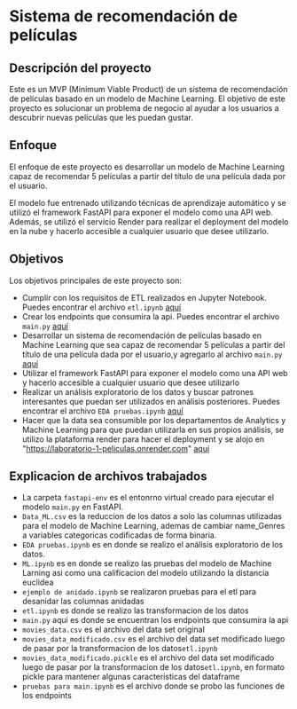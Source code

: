 # Sistema de recomendación de películas

## Descripción del proyecto

Este es un MVP (Minimum Viable Product) de un sistema de recomendación de películas basado en un modelo de Machine Learning. El objetivo de este proyecto es solucionar un problema de negocio al ayudar a los usuarios a descubrir nuevas películas que les puedan gustar.

## Enfoque

El enfoque de este proyecto es desarrollar un modelo de Machine Learning capaz de recomendar 5 películas a partir del título de una película dada por el usuario. 

El modelo fue entrenado utilizando técnicas de aprendizaje automático y se utilizó el framework FastAPI para exponer el modelo como una API web. Además, se utilizó el servicio Render para realizar el deployment del modelo en la nube y hacerlo accesible a cualquier usuario que desee utilizarlo.

## Objetivos

Los objetivos principales de este proyecto son:

- Cumplir con los requisitos de ETL realizados en Jupyter Notebook. Puedes encontrar el archivo `etl.ipynb` [aquí](https://github.com/brutbahia/lab1/blob/master/etl.ipynb)
- Crear los endpoints que consumira la api. Puedes encontrar el archivo `main.py` [aquí](https://github.com/brutbahia/lab1/blob/master/main.py)
- Desarrollar un sistema de recomendación de películas basado en Machine Learning que sea capaz de recomendar 5 películas a partir del título de una película dada por el usuario,y agregarlo al archivo `main.py`  [aquí](https://github.com/brutbahia/lab1/blob/master/main.py)
- Utilizar el framework FastAPI para exponer el modelo como una API web y hacerlo accesible a cualquier usuario que desee utilizarlo
- Realizar un análisis exploratorio de los datos y buscar patrones interesantes que puedan ser utilizados en análisis posteriores. Puedes encontrar el archivo `EDA pruebas.ipynb` [aquí](https://github.com/brutbahia/lab1/blob/master/EDA%20pruebas.ipynb)
- Hacer que la data sea consumible por los departamentos de Analytics y Machine Learning para que puedan utilizarla en sus propios análisis, se utilizo la plataforma render para hacer el deployment y se alojo en "https://laboratorio-1-peliculas.onrender.com" [aquí](https://laboratorio-1-peliculas.onrender.com)

## Explicacion de archivos trabajados

- La carpeta `fastapi-env` es el entonrno virtual creado para ejecutar el modelo `main.py` en FastAPI.
- `Data_ML.csv` es la reduccion de los datos a solo las columnas utilizadas para el modelo de Machine Learning, ademas de cambiar name_Genres a variables categoricas codificadas de forma binaria.
- `EDA pruebas.ipynb` es en donde se realizo el análisis exploratorio de los datos.
- `ML.ipynb` es en donde se realizo las pruebas del modelo de Machine Larning asi como una calificacion del modelo utilizando la distancia euclidea
- `ejemplo de anidado.ipynb` se realizaron pruebas para el etl para desanidar las columnas anidadas
- `etl.ipynb`  es donde se realizo las transformacion de los datos
- `main.py` aqui es donde se encuentran los endpoints que consumira la api
- `movies_data.csv` es el archivo del data set original
- `movies_data_modificado.csv` es el archivo del data set modificado luego de pasar por la transformacion de los datos`etl.ipynb`
- `movies_data_modificado.pickle` es el archivo del data set modificado luego de pasar por la transformacion de los datos`etl.ipynb`, en formato pickle para mantener algunas caracteristicas del dataframe
-  `pruebas para main.ipynb` es el archivo donde se probo las funciones de los endpoints
